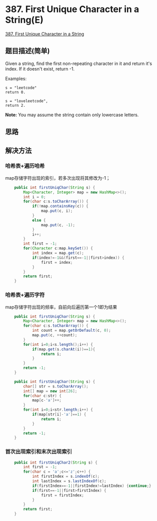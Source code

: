 # 387. First Unique Character in a String(E)
[387. First Unique Character in a String](https://leetcode-cn.com/problems/first-unique-character-in-a-string/)

## 题目描述(简单)

Given a string, find the first non-repeating character in it and return it's index. If it doesn't exist, return -1.

Examples:
```
s = "leetcode"
return 0.

s = "loveleetcode",
return 2.
```

**Note:** You may assume the string contain only lowercase letters.


## 思路

## 解决方法

### 哈希表+遍历哈希

map存储字符出现的索引，若多次出现将其修改为-1；
```java
    public int firstUniqChar(String s) {
        Map<Character, Integer> map = new HashMap<>();
        int i = 0;
        for(char c:s.toCharArray()) {
        	if(!map.containsKey(c)) {
        		map.put(c, i);
        	}
        	else {
				map.put(c, -1);
			}
        	i++;
        }
        int first = -1;
        for(Character c:map.keySet()) {
        	int index = map.get(c);
        	if(index!=-1&&(first==-1||first>index)) {
        		first = index;
        	}
        }
        return first;
    }
```
### 哈希表+遍历字符
map存储字符出现的频率，自前向后遍历第一个1即为结果



```java
	public int firstUniqChar(String s) {
		Map<Character, Integer> map = new HashMap<>();
		for(char c:s.toCharArray()) {
			int count = map.getOrDefault(c, 0);
			map.put(c, ++count);
		}
		for(int i=0;i<s.length();i++) {
			if(map.get(s.charAt(i))==1){
				return i;
			}
		}
		return -1;
	}
```


```java
    public int firstUniqChar(String s) {
        char[] str = s.toCharArray();
        int[] map = new int[26];
        for(char c:str) {
        	map[c-'a']++;
        }
        for(int i=0;i<str.length;i++) {
        	if(map[str[i]-'a']==1) {
        		return i;
        	}
        }
        return -1;
    }
```



### 首次出现索引和末次出现索引


```java
    public int firstUniqChar2(String s) {
    	int first = -1;
    	for(char c = 'a';c<='z';c++) {
    		int firstIndex = s.indexOf(c);
    		int lastIndex = s.lastIndexOf(c);
    		if(firstIndex==-1||firstIndex!=lastIndex) {continue;}
    		if(first==-1||first>firstIndex) {
    			first = firstIndex;
    		}
    	}
    	return first;
    }
```


